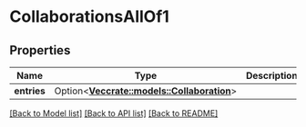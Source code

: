 # CollaborationsAllOf1

## Properties

Name | Type | Description | Notes
------------ | ------------- | ------------- | -------------
**entries** | Option<[**Vec<crate::models::Collaboration>**](Collaboration.md)> |  | [optional]

[[Back to Model list]](../README.md#documentation-for-models) [[Back to API list]](../README.md#documentation-for-api-endpoints) [[Back to README]](../README.md)


